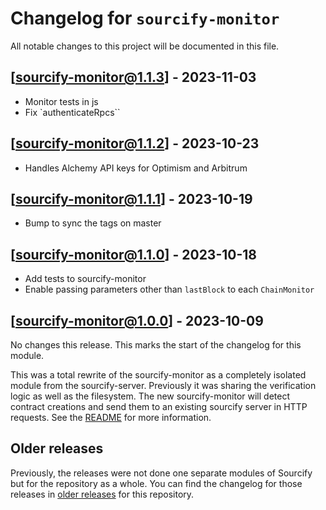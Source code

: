 # Changelog for `sourcify-monitor`

All notable changes to this project will be documented in this file.

## [sourcify-monitor@1.1.3] - 2023-11-03

- Monitor tests in js
- Fix `authenticateRpcs``

## [sourcify-monitor@1.1.2] - 2023-10-23

- Handles Alchemy API keys for Optimism and Arbitrum

## [sourcify-monitor@1.1.1] - 2023-10-19

- Bump to sync the tags on master

## [sourcify-monitor@1.1.0] - 2023-10-18

- Add tests to sourcify-monitor
- Enable passing parameters other than `lastBlock` to each `ChainMonitor`

## [sourcify-monitor@1.0.0] - 2023-10-09

No changes this release. This marks the start of the changelog for this module.

This was a total rewrite of the sourcify-monitor as a completely isolated module from the sourcify-server. Previously it was sharing the verification logic as well as the filesystem. The new sourcify-monitor will detect contract creations and send them to an existing sourcify server in HTTP requests. See the [README](./README.md) for more information.

## Older releases

Previously, the releases were not done one separate modules of Sourcify but for the repository as a whole.
You can find the changelog for those releases in [older releases](https://github.com/ethereum/sourcify/releases) for this repository.
